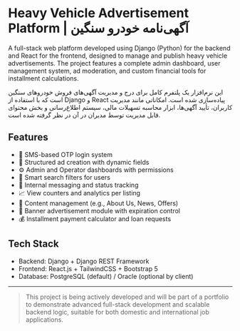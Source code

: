 # Heavy Vehicle Advertisement Platform | آگهی‌نامه خودرو سنگین

A full-stack web platform developed using Django (Python) for the backend and React for the frontend, designed to manage and publish heavy vehicle advertisements. The project features a complete admin dashboard, user management system, ad moderation, and custom financial tools for installment calculations.

این نرم‌افزار یک پلتفرم کامل برای درج و مدیریت آگهی‌های فروش خودروهای سنگین است که با استفاده از Django و React پیاده‌سازی شده است. امکاناتی مانند مدیریت کاربران، تأیید آگهی‌ها، ابزار محاسبه تسهیلات مالی، سیستم اطلاع‌رسانی و بخش محتوای قابل مدیریت توسط مدیران در آن در نظر گرفته شده است.

## Features

- 🔐 SMS-based OTP login system
- 🧾 Structured ad creation with dynamic fields
- ⚙️ Admin and Operator dashboards with permissions
- 🧠 Smart search filters for users
- 💬 Internal messaging and status tracking
- 📈 View counters and analytics per listing
- 📰 Content management (e.g., About Us, News, Offers)
- 📢 Banner advertisement module with expiration control
- 💰 Installment payment calculator and loan requests

## Tech Stack

- Backend: Django + Django REST Framework
- Frontend: React.js + TailwindCSS + Bootstrap 5
- Database: PostgreSQL (default) / Oracle (optional by client)

---

> This project is being actively developed and will be part of a portfolio to demonstrate advanced full-stack development and scalable backend logic, suitable for both domestic and international job applications.
